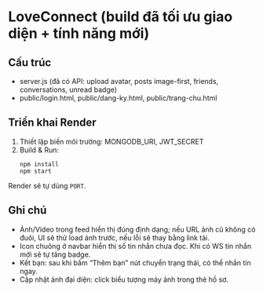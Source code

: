 # LoveConnect (build đã tối ưu giao diện + tính năng mới)

## Cấu trúc
- server.js (đã có API: upload avatar, posts image-first, friends, conversations, unread badge)
- public/login.html, public/dang-ky.html, public/trang-chu.html

## Triển khai Render
1) Thiết lập biến môi trường: MONGODB_URI, JWT_SECRET
2) Build & Run:
   ```
   npm install
   npm start
   ```
Render sẽ tự dùng `PORT`.

## Ghi chú
- Ảnh/Video trong feed hiển thị đúng định dạng; nếu URL ảnh cũ không có đuôi, UI sẽ thử load ảnh trước, nếu lỗi sẽ thay bằng link tải.
- Icon chuông ở navbar hiển thị số tin nhắn chưa đọc. Khi có WS tin nhắn mới sẽ tự tăng badge.
- Kết bạn: sau khi bấm “Thêm bạn” nút chuyển trạng thái, có thể nhắn tin ngay.
- Cập nhật ảnh đại diện: click biểu tượng máy ảnh trong thẻ hồ sơ.